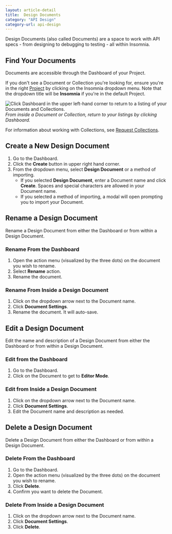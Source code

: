 ```yaml
---
layout: article-detail
title:  Design Documents
category: "API Design"
category-url: api-design
---
```


Design Documents (also called Documents) are a space to work with API specs - from designing to debugging to testing - all within Insomnia.

## Find Your Documents

Documents are accessible through the Dashboard of your Project.

If you don't see a Document or Collection you're looking for, ensure you're in the right [Project](/insomnia/projects) by clicking on the Insomnia dropdown menu. Note that the dropdown title will be **Insomnia** if you're in the default Project.  

![Click Dashboard in the upper left-hand corner to return to a listing of your Documents and Collections.](/assets/images/access-dashboard.png)
_From inside a Document or Collection, return to your listings by clicking Dashboard._

For information about working with Collections, see [Request Collections](/insomnia/request-collections).

## Create a New Design Document

1. Go to the Dashboard.
2. Click the **Create** button in upper right hand corner.
3. From the dropdown menu, select **Design Document** or a method of importing.
    * If you selected **Design Document**, enter a Document name and click **Create**. Spaces and special characters are allowed in your Document name.
    * If you selected a method of importing, a modal will open prompting you to import your Document.

## Rename a Design Document

Rename a Design Document from either the Dashboard or from within a Design Document.

### Rename From the Dashboard

1. Open the action menu (visualized by the three dots) on the document you wish to rename.
2. Select **Rename** action.
3. Rename the document.

### Rename From Inside a Design Document

1. Click on the dropdown arrow next to the Document name.
2. Click **Document Settings**.
3. Rename the document. It will auto-save.

## Edit a Design Document

Edit the name and description of a Design Document from either the Dashboard or from within a Design Document.

### Edit from the Dashboard

1. Go to the Dashboard.
2. Click on the Document to get to **Editor Mode**.

### Edit from Inside a Design Document

1. Click on the dropdown arrow next to the Document name.
2. Click **Document Settings**.
3. Edit the Document name and description as needed.

## Delete a Design Document

Delete a Design Document from either the Dashboard or from within a Design Document.

### Delete From the Dashboard

1. Go to the Dashboard.
2. Open the action menu (visualized by the three dots) on the document you wish to rename.
3. Click **Delete**.
4. Confirm you want to delete the Document.

### Delete From Inside a Design Document

1. Click on the dropdown arrow next to the Document name.
2. Click **Document Settings**.
3. Click **Delete**.
